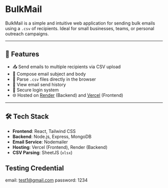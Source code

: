 # BulkMail

BulkMail is a simple and intuitive web application for sending bulk emails using a `.csv` of recipients. Ideal for small businesses, teams, or personal outreach campaigns.

---

## 🚀 Features

- 📤 Send emails to multiple recipients via CSV upload  
- 📝 Compose email subject and body  
- 📁 Parse `.csv` files directly in the browser  
- 📜 View email send history  
- 🔐 Secure login system  
- 🌐 Hosted on [Render](https://bulkmail-backend-f8a3.onrender.com/) (Backend) and [Vercel](https://bulk-mail-nine.vercel.app/) (Frontend)  

---

## 🛠 Tech Stack

- **Frontend**: React, Tailwind CSS  
- **Backend**: Node.js, Express, MongoDB  
- **Email Service**: Nodemailer  
- **Hosting**: Vercel (Frontend), Render (Backend)  
- **CSV Parsing**: SheetJS (`xlsx`)

## Testing Credential
email: test1@gmail.com
password: 1234

